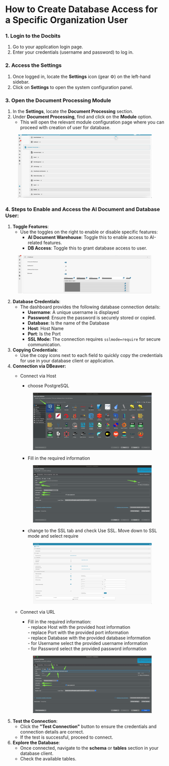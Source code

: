 # How to Create Database Access for a Specific Organization User

### **1. Login to the Docbits** <a href="#id-1.-login-to-the-docbits" id="id-1.-login-to-the-docbits"></a>

1. Go to your application login page.
2. Enter your credentials (username and password) to log in.

### **2. Access the Settings** <a href="#id-2.-access-the-settings" id="id-2.-access-the-settings"></a>

1. Once logged in, locate the **Settings** icon (gear ⚙️) on the left-hand sidebar.
2. Click on **Settings** to open the system configuration panel.

### **3. Open the Document Processing Module** <a href="#id-3.-open-the-document-processing-module" id="id-3.-open-the-document-processing-module"></a>

1. In the **Settings**, locate the **Document Processing** section.
2. Under **Document Processing**, find and click on the **Module** option.
   * This will open the relevant module configuration page where you can proceed with creation of user for database.

<figure><img src="../../../../../.gitbook/assets/image (25).png" alt=""><figcaption></figcaption></figure>

### 4. Steps to Enable and Access the AI Document and Database User: <a href="#id-4.-steps-to-enable-and-access-the-ai-document-and-database-user" id="id-4.-steps-to-enable-and-access-the-ai-document-and-database-user"></a>

1. **Toggle Features**:
   * Use the toggles on the right to enable or disable specific features:
     * **AI Document Warehouse**: Toggle this to enable access to AI-related features.
     * **DB Access**: Toggle this to grant database access to user.

<figure><img src="../../../../../.gitbook/assets/image (1) (1) (1) (1).png" alt=""><figcaption></figcaption></figure>

2. **Database Credentials**:
   * The dashboard provides the following database connection details:
     * **Username**: A unique username is displayed&#x20;
     * **Password**: Ensure the password is securely stored or copied.
     * **Database**: Is the name of the Database&#x20;
     * **Host**: Host Name&#x20;
     * **Port**:  Is the Port&#x20;
     * **SSL Mode:** The connection requires `sslmode=require` for secure communication.
3. **Copying Credentials**:
   * Use the copy icons next to each field to quickly copy the credentials for use in your database client or application.
4. **Connection via DBeaver:**
   *   Connect via Host

       * choose PostgreSQL

       <figure><img src="../../../../../.gitbook/assets/image (2) (1) (1) (2).png" alt=""><figcaption></figcaption></figure>

       * Fill in the required information&#x20;

       <figure><img src="../../../../../.gitbook/assets/image (4) (1).png" alt=""><figcaption></figcaption></figure>

       * change to the SSL tab and check Use SSL. Move down to SSL mode and select require

       <figure><img src="../../../../../.gitbook/assets/image (3) (1).png" alt=""><figcaption></figcaption></figure>
   *   Connect via URL

       * Fill in the required information:\
         \- replace Host with the provided host information\
         \- replace Port with the provided port information\
         \- replace Database with the provided database information\
         \- for Username select the provided username information\
         \- for Password select the provided password information

       <figure><img src="../../../../../.gitbook/assets/image (5) (1).png" alt=""><figcaption></figcaption></figure>
5. **Test the Connection**:
   * Click the **"Test Connection"** button to ensure the credentials and connection details are correct.
   * If the test is successful, proceed to connect.
6. **Explore the Database**:
   * Once connected, navigate to the **schema** or **tables** section in your database client.
   * Check the available tables.
